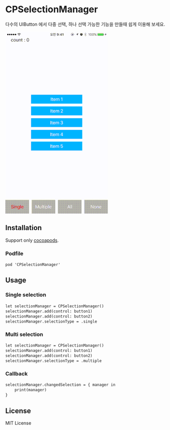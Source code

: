 ﻿# CPSelectionManager

다수의 UIButton 에서 다중 선택, 하나 선택 가능한 기능을 만들때 쉽게 이용해 보세요.

![Example](README/CPSelectionManager.gif)

## Installation

Support only [cocoapods](https://cocoapods.org).

### Podfile

```
pod 'CPSelectionManager'
```

## Usage

### Single selection
```
let selectionManager = CPSelectionManager()
selectionManager.add(control: button1)
selectionManager.add(control: button2)
selectionManager.selectionType = .single
```

### Multi selection
```
let selectionManager = CPSelectionManager()
selectionManager.add(control: button1)
selectionManager.add(control: button2)
selectionManager.selectionType = .multiple
```

### Callback
```
selectionManager.changedSelection = { manager in
    print(manager)
}
```

## License

MIT License
